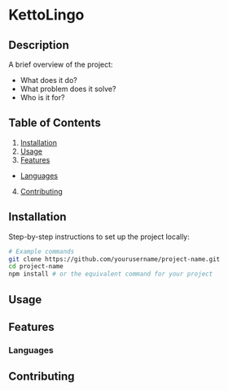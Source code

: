 # KettoLingo

## Description
A brief overview of the project:
- What does it do?
- What problem does it solve?
- Who is it for?

## Table of Contents
1. [Installation](#installation)
2. [Usage](#usage)
3. [Features](#features)
  - [Languages](#languages)
4. [Contributing](#contributing)

## Installation
Step-by-step instructions to set up the project locally:

```bash
# Example commands
git clone https://github.com/yourusername/project-name.git
cd project-name
npm install # or the equivalent command for your project
```

## Usage

## Features

### Languages

## Contributing
